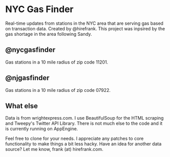 NYC Gas Finder
============

Real-time updates from stations in the NYC area that are serving gas based on transaction data. Created by @hirefrank. This project was inpsired by the gas shortage in the area following Sandy.

@nycgasfinder
-------------
Gas stations in a 10 mile radius of zip code 11201. 

@njgasfinder
-------------
Gas stations in a 10 mile radius of zip code 07922. 

What else
-------------

Data is from wrightexpress.com. I use BeautifulSoup for the HTML scraping and Tweepy's Twitter API Library. There is not much else to the code and it is currently running on AppEngine. 

Feel free to clone for your needs. I appreciate any patches to core functionality to make things a bit less hacky. Have an idea for another data source? Let me know, frank (at) hirefrank.com.
